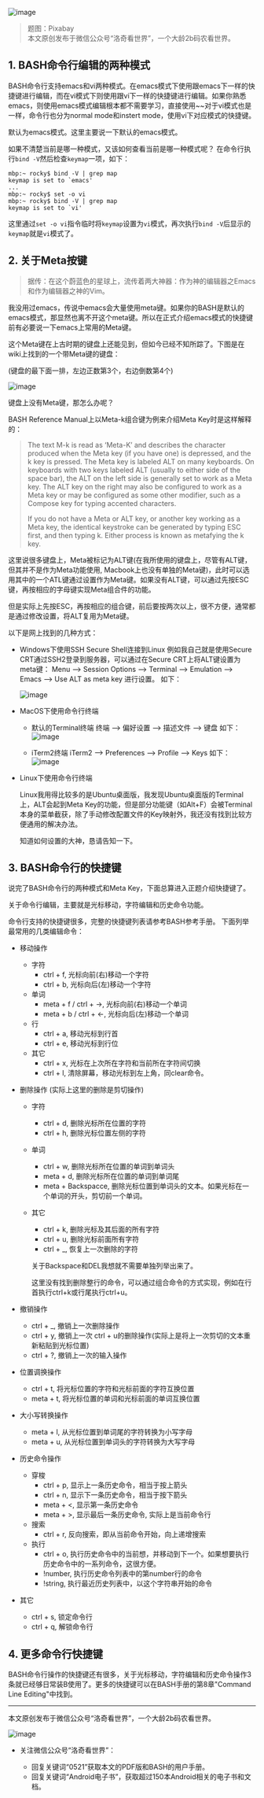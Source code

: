 ![image](https://github.com/guyongqiangx/blog/blob/dev/shell/images/bash-161382_1280.png?raw=true)

> 题图：Pixabay </br>
> 本文原创发布于微信公众号“洛奇看世界”，一个大龄2b码农看世界。

## 1. BASH命令行编辑的两种模式

BASH命令行支持emacs和vi两种模式。在emacs模式下使用跟emacs下一样的快捷键进行编辑，而在vi模式下则使用跟vi下一样的快捷键进行编辑。如果你熟悉emacs，则使用emacs模式编辑根本都不需要学习，直接使用~~对于vi模式也是一样，命令行也分为normal mode和instert mode，使用vi下对应模式的快捷键。

默认为emacs模式。这里主要说一下默认的emacs模式。

如果不清楚当前是哪一种模式，又该如何查看当前是哪一种模式呢？
在命令行执行`bind -V`然后检查`keymap`一项，如下：

```
mbp:~ rocky$ bind -V | grep map
keymap is set to `emacs'
...
mbp:~ rocky$ set -o vi
mbp:~ rocky$ bind -V | grep map
keymap is set to `vi'
```

这里通过`set -o vi`指令临时将`keymap`设置为`vi`模式，再次执行`bind -V`后显示的`keymap`就是`vi`模式了。

## 2. 关于Meta按键

> 据传：在这个蔚蓝色的星球上，流传着两大神器：作为神的编辑器之Emacs和作为编辑器之神的Vim。

我没用过emacs，传说中emacs会大量使用meta键。如果你的BASH是默认的emacs模式，那显然也离不开这个meta键。所以在正式介绍emacs模式的快捷键前有必要说一下emacs上常用的Meta键。

这个Meta键在上古时期的键盘上还能见到，但如今已经不知所踪了。下图是在wiki上找到的一个带Meta键的键盘：

(键盘的最下面一排，左边正数第3个，右边倒数第4个)

![image](https://github.com/guyongqiangx/blog/blob/dev/shell/images/symbolics-keyboard.jpg?raw=true)

键盘上没有Meta键，那怎么办呢？

BASH Reference Manual上以Meta-k组合键为例来介绍Meta Key时是这样解释的：
> The text M-k is read as ‘Meta-K’ and describes the character produced when the Meta key (if you have one) is depressed, and the k key is pressed. The Meta key is labeled ALT on many keyboards. On keyboards with two keys labeled ALT (usually to either side of the space bar), the ALT on the left side is generally set to work as a Meta key. The ALT key on the right may also be configured to work as a Meta key or may be configured as some other modifier, such as a Compose key for typing accented characters.
> 
> If you do not have a Meta or ALT key, or another key working as a Meta key, the identical keystroke can be generated by typing ESC first, and then typing k. Either process is known as metafying the k key.

这里说很多键盘上，Meta被标记为ALT键(在我所使用的键盘上，尽管有ALT键，但其并不是作为Meta功能使用, Macbook上也没有单独的Meta键)，此时可以选用其中的一个ATL键通过设置作为Meta键。如果没有ALT键，可以通过先按ESC键，再按相应的字母键实现Meta组合件的功能。

但是实际上先按ESC，再按相应的组合键，前后要按两次以上，很不方便，通常都是通过修改设置，将ALT复用为Meta键。

以下是网上找到的几种方式：

- Windows下使用SSH Secure Shell连接到Linux
  例如我自己就是使用Secure CRT通过SSH2登录到服务器，可以通过在Secure CRT上将ALT键设置为meta键：
  Menu --> Session Options --> Terminal --> Emulation --> Emacs --> Use ALT as meta key
  进行设置。
  如下：

  ![image](https://github.com/guyongqiangx/blog/blob/dev/shell/images/win-securecrt-alt-key-as-meta.png?raw=true)

- MacOS下使用命令行终端
  - 默认的Terminal终端
    终端 --> 偏好设置 --> 描述文件 --> 键盘
    如下：
    ![image](https://github.com/guyongqiangx/blog/blob/dev/shell/images/mac-terminal-option-as-meta.png?raw=true)

  - iTerm2终端
    iTerm2 --> Preferences --> Profile --> Keys
    如下：
    ![image](https://github.com/guyongqiangx/blog/blob/dev/shell/images/mac-iTerm2-options-as-esc.png?raw=true)

- Linux下使用命令行终端

  Linux我用得比较多的是Ubuntu桌面版，我发现Ubuntu桌面版的Terminal上，ALT会起到Meta Key的功能，但是部分功能键（如Alt+F）会被Terminal本身的菜单截获，除了手动修改配置文件的Key映射外，我还没有找到比较方便通用的解决办法。
  
  知道如何设置的大神，恳请告知一下。

## 3. BASH命令行的快捷键

说完了BASH命令行的两种模式和Meta Key，下面总算进入正题介绍快捷键了。

关于命令行编辑，主要就是光标移动，字符编辑和历史命令功能。

命令行支持的快捷键很多，完整的快捷键列表请参考BASH参考手册。
下面列举最常用的几类编辑命令：

- 移动操作
  - 字符 
    - ctrl + f, 光标向前(右)移动一个字符
    - ctrl + b, 光标向后(左)移动一个字符
  - 单词
    - meta + f / ctrl + ->, 光标向前(右)移动一个单词
    - meta + b / ctrl + <-, 光标向后(左)移动一个单词
  - 行
    - ctrl + a, 移动光标到行首
    - ctrl + e, 移动光标到行位
  - 其它
    - ctrl + x, 光标在上次所在字符和当前所在字符间切换
    - ctrl + l, 清除屏幕，移动光标到左上角，同clear命令。

- 删除操作 (实际上这里的删除是剪切操作)
  - 字符 
    - ctrl + d, 删除光标所在位置的字符
    - ctrl + h, 删除光标位置左侧的字符
  - 单词
    - ctrl + w, 删除光标所在位置的单词到单词头
    - meta + d, 删除光标所在位置的单词到单词尾
    - meta + Backspacce, 删除光标位置到单词头的文本。如果光标在一个单词的开头，剪切前一个单词。
  - 其它
    - ctrl + k, 删除光标及其后面的所有字符
    - ctrl + u, 删除光标前面所有字符
    - ctrl + _, 恢复上一次删除的字符
  
    关于Backspace和DEL我想就不需要单独列举出来了。
  
    这里没有找到删除整行的命令，可以通过组合命令的方式实现，例如在行首执行ctrl+k或行尾执行ctrl+u。

- 撤销操作
  - ctrl + _, 撤销上一次删除操作
  - ctrl + y, 撤销上一次 ctrl + u的删除操作(实际上是将上一次剪切的文本重新粘贴到光标位置)
  - ctrl + ?, 撤销上一次的输入操作

- 位置调换操作
  - ctrl + t, 将光标位置的字符和光标前面的字符互换位置
  - meta + t, 将光标位置的单词和光标前面的单词互换位置

- 大小写转换操作
  - meta + l, 从光标位置到单词尾的字符转换为小写字母
  - meta + u, 从光标位置到单词头的字符转换为大写字母

- 历史命令操作
  - 穿梭 
    - ctrl + p, 显示上一条历史命令，相当于按上箭头
    - ctrl + n, 显示下一条历史命令，相当于按下箭头
    - meta + <, 显示第一条历史命令
    - meta + >, 显示最后一条历史命令, 实际上是当前命令行
  - 搜索
    - ctrl + r, 反向搜索，即从当前命令开始，向上递增搜索
  - 执行
    - ctrl + o, 执行历史命令中的当前想，并移动到下一个。如果想要执行历史命令中的一系列命令，这很方便。
    - !number, 执行历史命令列表中的第number行的命令
    - !string, 执行最近历史列表中，以这个字符串开始的命令

- 其它
  - ctrl + s, 锁定命令行
  - ctrl + q, 解锁命令行

## 4. 更多命令行快捷键
  
  BASH命令行操作的快捷键还有很多，关于光标移动，字符编辑和历史命令操作3条就已经够日常装B使用了。更多的快捷键可以在BASH手册的第8章"Command Line Editing"中找到。
  
---
本文原创发布于微信公众号“洛奇看世界”，一个大龄2b码农看世界。

  ![image](https://github.com/guyongqiangx/blog/blob/dev/shell/images/qrcode-public-account.jpg?raw=true)

- 关注微信公众号“洛奇看世界”：

  - 回复关键词“0521”获取本文的PDF版和BASH的用户手册。
  - 回复关键词“Android电子书”，获取超过150本Android相关的电子书和文档。

